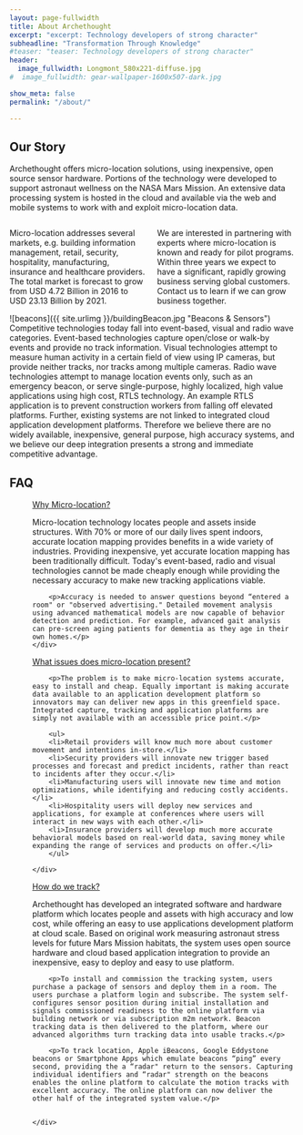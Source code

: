```yaml
---
layout: page-fullwidth
title: About Archethought
excerpt: "excerpt: Technology developers of strong character"
subheadline: "Transformation Through Knowledge"
#teaser: "teaser: Technology developers of strong character"
header:
  image_fullwidth: Longmont_580x221-diffuse.jpg
#  image_fullwidth: gear-wallpaper-1600x507-dark.jpg

show_meta: false
permalink: "/about/"

---
```

<div class="panel" >
	<h2> Our Story </h2>
	<p>
	Archethought offers micro-location solutions, using inexpensive, open source sensor hardware. Portions of the technology were developed to support astronaut wellness on the NASA Mars Mission. 
    An extensive data processing system is hosted in the cloud and available via the web and mobile systems to work with and exploit micro-location data.
	</p>
</div>

<div class="row">

  <div class="large-8 columns ">
	<p>
	Micro-location addresses several markets, e.g. building information management, retail, security, hospitality, manufacturing, insurance and healthcare providers. 
    The total market is forecast to grow from USD 4.72 Billion in 2016 to USD 23.13 Billion by 2021.  
	</p>
    <p>
    We are interested in partnering with experts where micro-location is known and ready for pilot programs. Within three years we expect to have a significant, rapidly growing business serving global customers. 
    Contact us to learn if we can grow business together.
    </p>
  </div>
  <div class="large-4 columns" markdown="1">
![beacons]({{ site.urlimg }}/buildingBeacon.jpg "Beacons & Sensors")	
  </div>

</div>

<div class="row">
  <div class="large-12 columns panel" >
	Competitive technologies today fall into event-based, visual and radio wave categories. Event-based technologies capture open/close or walk-by events and provide no track information. Visual technologies attempt to measure human activity in a certain field of view using IP cameras, but provide neither tracks, nor tracks among multiple cameras. Radio wave technologies attempt to manage location events only, such as an emergency beacon, or serve single-purpose, highly localized, high value applications using high cost, RTLS technology. An example RTLS application is to prevent construction workers from falling off elevated platforms. Further, existing systems are not linked to integrated cloud application development platforms. Therefore we believe there are no widely available, inexpensive, general purpose, high accuracy systems, and we believe our deep integration presents a strong and immediate competitive advantage.
  </div> 
</div>


## FAQ
<dl class="accordion" data-accordion>
 <dd class="accordion-navigation">
    <a href="#panel1">Why Micro-location?</a>
    <div id="panel1" class="content">
		<p>Micro-location technology locates people and assets inside structures. With 70% or more of our daily lives spent indoors, accurate location mapping provides benefits in a wide variety of industries. Providing inexpensive, yet accurate location mapping has been traditionally difficult. Today's event-based, radio and visual technologies cannot be made cheaply enough while providing the necessary accuracy to make new tracking applications viable.</p>
  
		<p>Accuracy is needed to answer questions beyond “entered a room" or "observed advertising." Detailed movement analysis using advanced mathematical models are now capable of behavior detection and prediction. For example, advanced gait analysis can pre-screen aging patients for dementia as they age in their own homes.</p>
    </div>
 </dd>
 
 <dd class="accordion-navigation">
    <a href="#panel2">What issues does micro-location present?</a>
    <div id="panel2" class="content">
 
		<p>The problem is to make micro-location systems accurate, easy to install and cheap. Equally important is making accurate data available to an application development platform so innovators may can deliver new apps in this greenfield space. Integrated capture, tracking and application platforms are simply not available with an accessible price point.</p>
  
		<ul>
		<li>Retail providers will know much more about customer movement and intentions in-store.</li>
		<li>Security providers will innovate new trigger based processes and forecast and predict incidents, rather than react to incidents after they occur.</li>
		<li>Manufacturing users will innovate new time and motion optimizations, while identifying and reducing costly accidents.</li>
		<li>Hospitality users will deploy new services and applications, for example at conferences where users will interact in new ways with each other.</li>
		<li>Insurance providers will develop much more accurate behavioral models based on real-world data, saving money while expanding the range of services and products on offer.</li>
		</ul>
      
    </div>
 </dd>
 
 <dd class="accordion-navigation">
    <a href="#panel3">How do we track?</a>
    <div id="panel3" class="content">
		<p>Archethought has developed an integrated software and hardware platform which locates people and assets with high accuracy and low cost, while offering an easy to use applications development platform at cloud scale. Based on original work measuring astronaut stress levels for future Mars Mission habitats, the system uses open source hardware and cloud based application integration to provide an inexpensive, easy to deploy and easy to use platform.</p>
  
		<p>To install and commission the tracking system, users purchase a package of sensors and deploy them in a room. The users purchase a platform login and subscribe. The system self-configures sensor position during initial installation and signals commissioned readiness to the online platform via building network or via subscription m2m network. Beacon tracking data is then delivered to the platform, where our advanced algorithms turn tracking data into usable tracks.</p>
  
		<p>To track location, Apple iBeacons, Google Eddystone beacons or Smartphone Apps which emulate beacons “ping” every second, providing the a “radar" return to the sensors. Capturing individual identifiers and “radar" strength on the beacons enables the online platform to calculate the motion tracks with excellent accuracy. The online platform can now deliver the other half of the integrated system value.</p>
  
		   
    </div>
 </dd>
</dl>
